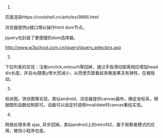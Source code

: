1.

页面渲染https://coolshell.cn/articles/9666.html

浏览器提供js接口用以操作html dom节点。

jquery也封装了更便捷的dom选择器。

http://www.w3school.com.cn/jquery/jquery_selectors.asp



2.

下拉列表的实现：注册onclick,ontouch等回掉，通过手指滑动距离相应增加head div长度，并且dy随着y增大而减小，从而使页面看起来像是果冻有弹性，在被拖动。



3.

柱状图，饼状图等实现，类似android，浏览器提供canvas画布，确定坐标系，根据图形函数绘制即可。动画可以由定时调用invalidate时canvas重绘实现。



4.

网络处理多用 ajax, 异步回掉。类似android上的retrofit2，属于观察者模式的应用，微信小程序也是。